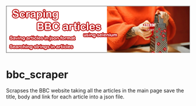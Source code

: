 ![img.png](img.png)

# bbc_scraper
Scrapses the BBC website taking all the articles in the main page save the title, body and link for each article into a json file.
